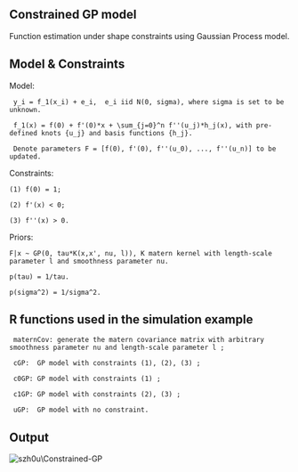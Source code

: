 ## Constrained GP model
Function estimation under shape constraints using Gaussian Process model.

## Model & Constraints

Model: 

     y_i = f_1(x_i) + e_i,  e_i iid N(0, sigma), where sigma is set to be unknown.
     
     f_1(x) = f(0) + f'(0)*x + \sum_{j=0}^n f''(u_j)*h_j(x), with pre-defined knots {u_j} and basis functions {h_j}.
     
     Denote parameters F = [f(0), f'(0), f''(u_0), ..., f''(u_n)] to be updated.

Constraints: 

    (1) f(0) = 1;

    (2) f'(x) < 0;
             
    (3) f''(x) > 0.
             
Priors: 

    F|x ~ GP(0, tau*K(x,x', nu, l)), K matern kernel with length-scale parameter l and smoothness parameter nu.

    p(tau) = 1/tau.
   
    p(sigma^2) = 1/sigma^2.
   
   
## R functions used in the simulation example 

     maternCov: generate the matern covariance matrix with arbitrary smoothness parameter nu and length-scale parameter l ; 

     cGP:  GP model with constraints (1), (2), (3) ;
     
     c0GP: GP model with constraints (1) ;
     
     c1GP: GP model with constraints (2), (3) ;
     
     uGP:  GP model with no constraint.
     

## Output

![szh0u\Constrained-GP](example.jpg)






